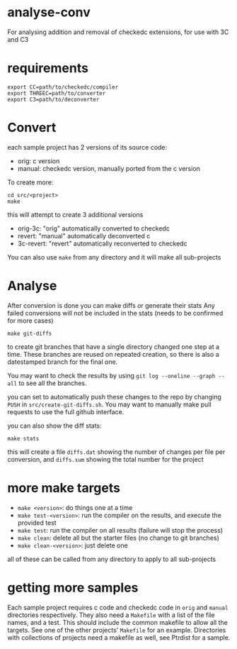 # analyse-conv
For analysing addition and removal of checkedc extensions, for use with 3C and C3

# requirements
```
export CC=path/to/checkedc/compiler
export THREEC=path/to/converter
export C3=path/to/deconverter
```

# Convert
each sample project has 2 versions of its source code:
- orig: c version
- manual: checkedc version, manually ported from the c version

To create more:
```
cd src/<project>
make
```
this will attempt to create 3 additional versions
- orig-3c: "orig" automatically converted to checkedc
- revert: "manual" automatically deconverted c
- 3c-revert: "revert" automatically reconverted to checkedc

You can also use `make` from any directory and it will make all sub-projects

# Analyse

After conversion is done you can make diffs or generate their stats
Any failed conversions will not be included in the stats (needs to be confirmed for more cases)

```
make git-diffs
```
to create git branches that have a single directory changed one step at a time. These branches are reused on repeated creation, so there is also a datestamped branch for the final one.

You may want to check the results by using `git log --oneline --graph --all` to see all the branches.

you can set to automatically push these changes to the repo by changing `PUSH` in `src/create-git-diffs.sh`. You may want to manually make pull requests to use the full github interface.

you can also show the diff stats:
```
make stats
```
this will create a file `diffs.dat` showing the number of changes per file per conversion, and `diffs.sum` showing the total number for the project

# more make targets
- `make <version>`: do things one at a time
- `make test-<version>`: run the compiler on the results, and execute the provided test 
- `make test`: run the compiler on all results (failure will stop the process)
- `make clean`: delete all but the starter files (no change to git branches)
- `make clean-<version>`: just delete one

all of these can be called from any directory to apply to all sub-projects

# getting more samples
Each sample project requires c code and checkedc code in `orig` and `manual` directories respectively. They also need a `Makefile` with a list of the file names, and a test. This should include the common makefile to allow all the targets. See one of the other projects' `Makefile` for an example. Directories with collections of projects need a makefile as well, see Ptrdist for a sample.

